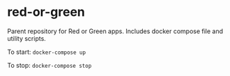 # red-or-green
Parent repository for Red or Green apps. Includes docker compose file and utility scripts.

To start:
`docker-compose up`

To stop:
`docker-compose stop`
